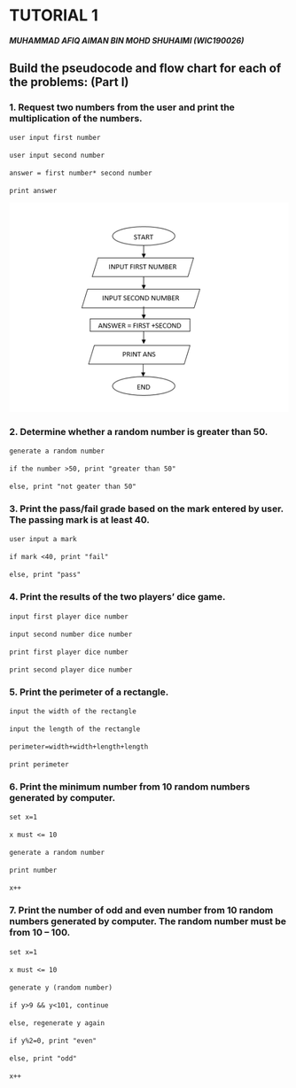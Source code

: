 # TUTORIAL 1
##### MUHAMMAD AFIQ AIMAN BIN MOHD SHUHAIMI (WIC190026)

## Build the pseudocode and flow chart for each of the problems: (Part I)

### 1. Request two numbers from the user and print the multiplication of the numbers.
>>
```
user input first number

user input second number

answer = first number* second number

print answer
```
![tutorial 1 question 1](T1Q1.PNG)
### 2. Determine whether a random number is greater than 50.
>>
```
generate a random number

if the number >50, print "greater than 50"

else, print "not geater than 50"
```
### 3. Print the pass/fail grade based on the mark entered by user. The passing mark is at least 40.
>>
```
user input a mark

if mark <40, print "fail"

else, print "pass"

```

### 4. Print the results of the two players’ dice game.
>>
```
input first player dice number

input second number dice number

print first player dice number

print second player dice number
```
### 5. Print the perimeter of a rectangle.
>>
```
input the width of the rectangle

input the length of the rectangle

perimeter=width+width+length+length

print perimeter
```
### 6. Print the minimum number from 10 random numbers generated by computer.
>>
```
set x=1

x must <= 10

generate a random number

print number

x++
```
### 7. Print the number of odd and even number from 10 random numbers generated by computer. The random number must be from 10 – 100.
>>
```
set x=1

x must <= 10

generate y (random number)

if y>9 && y<101, continue

else, regenerate y again

if y%2=0, print "even"

else, print "odd"

x++
```
